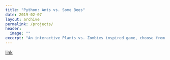 ```yaml
---
title: "Python: Ants vs. Some Bees"
date: 2019-02-07
layout: archive
permalink: /projects/
header:
  image: ""
excerpt: "An interactive Plants vs. Zombies inspired game, choose from your arsenal of fighter ants to destroy the trecherous bees!"
---
```


[link](https://github.com/poptropicaman52/ants)